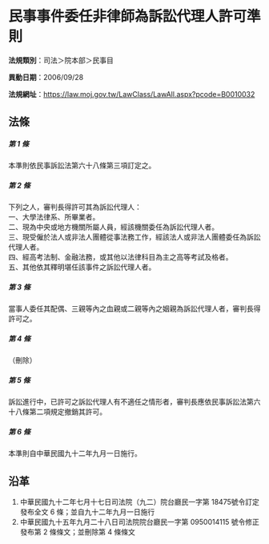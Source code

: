 # 民事事件委任非律師為訴訟代理人許可準則



**法規類別**：司法＞院本部＞民事目

**異動日期**：2006/09/28  

**法規網址**：https://law.moj.gov.tw/LawClass/LawAll.aspx?pcode=B0010032



## 法條
##### 第 1 條
本準則依民事訴訟法第六十八條第三項訂定之。

##### 第 2 條
下列之人，審判長得許可其為訴訟代理人：  
一、大學法律系、所畢業者。  
二、現為中央或地方機關所屬人員，經該機關委任為訴訟代理人者。  
三、現受僱於法人或非法人團體從事法務工作，經該法人或非法人團體委任為訴訟代理人者。  
四、經高考法制、金融法務，或其他以法律科目為主之高等考試及格者。  
五、其他依其釋明堪任該事件之訴訟代理人者。

##### 第 3 條
當事人委任其配偶、三親等內之血親或二親等內之姻親為訴訟代理人者，審判長得許可之。

##### 第 4 條
（刪除）

##### 第 5 條
訴訟進行中，已許可之訴訟代理人有不適任之情形者，審判長應依民事訴訟法第六十八條第二項規定撤銷其許可。

##### 第 6 條
本準則自中華民國九十二年九月一日施行。

## 沿革
1. 中華民國九十二年七月十七日司法院（九二）院台廳民一字第 18475號令訂定發布全文 6  條；並自九十二年九月一日施行
1. 中華民國九十五年九月二十八日司法院院台廳民一字第 0950014115 號令修正發布第 2  條條文；並刪除第 4  條條文
